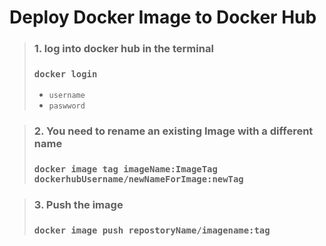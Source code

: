 # Deploy Docker Image to Docker Hub

> ### 1. log into docker hub in the terminal
>
>   ### `docker login`
>  - `username`
>  - `paswword`


> ### 2. You need to rename an existing Image with a different name
>
> ### `docker image tag imageName:ImageTag dockerhubUsername/newNameForImage:newTag`


> ### 3. Push the image
>
> ### `docker image push repostoryName/imagename:tag`